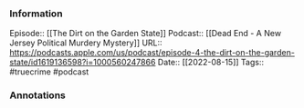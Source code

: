 ### Information

Episode:: [[The Dirt on the Garden State]]
Podcast:: [[Dead End - A New Jersey Political Murdery Mystery]]
URL:: https://podcasts.apple.com/us/podcast/episode-4-the-dirt-on-the-garden-state/id1619136598?i=1000560247866
Date:: [[2022-08-15]]
Tags:: #truecrime 
#podcast


### Annotations

